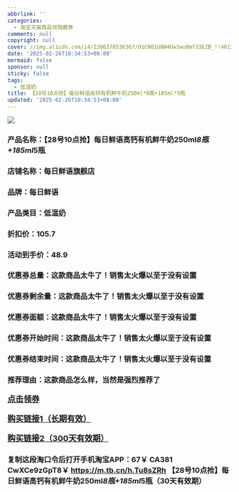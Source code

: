 ```yaml
---
abbrlink: ''
categories:
  - 淘宝天猫商品领隐藏券
comments: null
copyright: null
cover: //img.alicdn.com/i4/2206378536367/O1CN01U8W4Uw1wu8mf33EZB_!!4611686018427383215-0-item_pic.jpg
date: '2025-02-26T10:34:53+08:00'
mermaid: false
sponsor: null
sticky: false
tags:
  - 低温奶
title: 【28号10点抢】每日鲜语高钙有机鲜牛奶250ml*8瓶+185ml*5瓶
updated: '2025-02-26T10:34:53+08:00'
--- 
```


![](//img.alicdn.com/i4/2206378536367/O1CN01U8W4Uw1wu8mf33EZB_!!4611686018427383215-0-item_pic.jpg)

### 产品名称：【28号10点抢】每日鲜语高钙有机鲜牛奶250ml*8瓶+185ml*5瓶
### 店铺名称：每日鲜语旗舰店
### 品牌：每日鲜语
### 产品类目：低温奶
### 折扣价：105.7
### 活动到手价：48.9
### 优惠券总量：这款商品太牛了！销售太火爆以至于没有设置
### 优惠券剩余量：这款商品太牛了！销售太火爆以至于没有设置
### 优惠券面额：这款商品太牛了！销售太火爆以至于没有设置
### 优惠券开始时间：这款商品太牛了！销售太火爆以至于没有设置
### 优惠券结束时间：这款商品太牛了！销售太火爆以至于没有设置
### 推荐理由：这款商品怎么样，当然是强烈推荐了

<p style="font-size: 18px; font-weight: bold;">
  <a href="这款商品太牛了！销售太火爆以至于没有设置" target="_blank">点击领券</a>
</p>
<p style="font-size: 18px; font-weight: bold;">
  <a href="https://s.click.taobao.com/t?e=m%3D2%26s%3D9E7p2x2xC21w4vFB6t2Z2ueEDrYVVa64K7Vc7tFgwiHjf2vlNIV67kyLuerTQxoGu6Vvho8Zh8D3ID%2FV1RqsF4wnCJeELi4I%2FIEn%2BS1IjHAB0ghlTd7WlZVm%2FOAUUFw71qrpxiwMoCNxc1AtbZGVSyxXfOPE8JKoeskLa58%2F50zNEPXytV9ALoS4zvCRUrqu0uImDI4kZlaw%2BE1lDetEm5%2FAW0SV7HX5MSuKRxfnqX71le%2Bw3HpBKtH5%2BD6qYMlMM2Rr9thQbLNP7qa1tU3ZgS3jKrSQZrKg2Ri9Bm4jDHegZ4hAvgWL0RkSs6ZAMUXi3w4fniCdMUwhhQs2DjqgEA%3D%3D&umpChannel=bybtqdyh&u_channel=bybtqdyh" target="_blank">购买链接1（长期有效）</a>
</p>
<p style="font-size: 18px; font-weight: bold;">
  <a href="https://s.click.taobao.com/TdjMRYs" target="_blank">购买链接2（300天有效期）</a>
</p>

### 复制这段淘口令后打开手机淘宝APP：67￥ CA381 CwXCe9zGpT8￥ https://m.tb.cn/h.Tu8sZRh  【28号10点抢】每日鲜语高钙有机鲜牛奶250ml*8瓶+185ml*5瓶（30天有效期）
